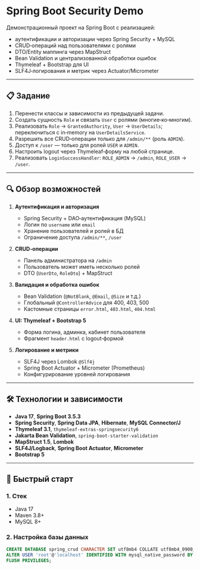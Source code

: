 # Spring Boot Security Demo

Демонстрационный проект на Spring Boot с реализацией:

- аутентификации и авторизации через Spring Security + MySQL
- CRUD‑операций над пользователями с ролями
- DTO/Entity маппинга через MapStruct
- Bean Validation и централизованной обработки ошибок
- Thymeleaf + Bootstrap для UI
- SLF4J‑логирования и метрик через Actuator/Micrometer

---

## 📋 Задание

1. Перенести классы и зависимости из предыдущей задачи.
2. Создать сущность `Role` и связать `User` с ролями (многие‑ко‑многим).
3. Реализовать `Role` → `GrantedAuthority`, `User` → `UserDetails`; переключиться с in‑memory на `UserDetailsService`.
4. Разрешить все CRUD‑операции только для `/admin/**` (роль `ADMIN`).
5. Доступ к `/user` — только для ролей `USER` и `ADMIN`.
6. Настроить logout через Thymeleaf‑форму на любой странице.
7. Реализовать `LoginSuccessHandler`: `ROLE_ADMIN` → `/admin`, `ROLE_USER` → `/user`.

---

## 🔍 Обзор возможностей

1. **Аутентификация и авторизация**
    - Spring Security + DAO‑аутентификация (MySQL)
    - Логин по `username` или `email`
    - Хранение пользователей и ролей в БД
    - Ограничение доступа `/admin/**`, `/user`

2. **CRUD‑операции**
    - Панель администратора на `/admin`
    - Пользователь может иметь несколько ролей
    - DTO (`UserDto`, `RoleDto`) + MapStruct

3. **Валидация и обработка ошибок**
    - Bean Validation (`@NotBlank`, `@Email`, `@Size` и т.д.)
    - Глобальный `@ControllerAdvice` для 400, 403, 500
    - Кастомные страницы `error.html`, `403.html`, `404.html`

4. **UI: Thymeleaf + Bootstrap 5**
    - Форма логина, админка, кабинет пользователя
    - Фрагмент `header.html` с logout‑формой

5. **Логирование и метрики**
    - SLF4J через Lombok `@Slf4j`
    - Spring Boot Actuator + Micrometer (Prometheus)
    - Конфигурирование уровней логирования

---

## 🛠 Технологии и зависимости

- **Java 17**, **Spring Boot 3.5.3**
- **Spring Security**, **Spring Data JPA**, **Hibernate**, **MySQL Connector/J**
- **Thymeleaf 3.1**, `thymeleaf-extras-springsecurity6`
- **Jakarta Bean Validation**, `spring-boot-starter-validation`
- **MapStruct 1.5**, **Lombok**
- **SLF4J/Logback**, **Spring Boot Actuator**, **Micrometer**
- **Bootstrap 5**

---

## 🚀 Быстрый старт

### 1. Стек

- Java 17
- Maven 3.8+
- MySQL 8+

### 2. Настройка базы данных

```sql
CREATE DATABASE spring_crud CHARACTER SET utf8mb4 COLLATE utf8mb4_0900_ai_ci;
ALTER USER 'root'@'localhost' IDENTIFIED WITH mysql_native_password BY 'springcourse';
FLUSH PRIVILEGES;
